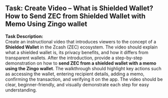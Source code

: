 ## Task: Create Video – What is Shielded Wallet? How to Send ZEC from Shielded Wallet with Memo Using Zingo wallet

**Task Description:**  
Create an instructional video that introduces viewers to the concept of a **Shielded Wallet** in the Zcash (ZEC) ecosystem. The video should explain what a shielded wallet is, its privacy benefits, and how it differs from transparent wallets. After the introduction, provide a step-by-step demonstration on how to **send ZEC from a shielded wallet with a memo using the Zingo wallet**. The walkthrough should highlight key actions such as accessing the wallet, entering recipient details, adding a memo, confirming the transaction, and verifying it on the app. The video should be clear, beginner-friendly, and visually demonstrate each step for easy understanding.

